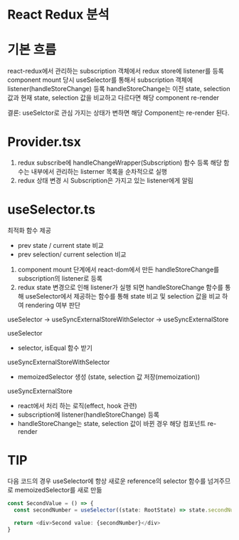 # React Redux 분석

# 기본 흐름

react-redux에서 관리하는 subscription 객체에서 redux store에 listener를 등록
component mount 당시 useSelector를 통해서 subscription 객체에 listener(handleStoreChange) 등록
handleStoreChange는 이전 state, selection 값과 현재 state, selection 값을 비교하고 다르다면 해당 component re-render

결론: useSelctor로 관심 가지는 상태가 변하면 해당 Component는 re-render 된다.

# Provider.tsx

1. redux subscribe에 handleChangeWrapper(Subscription) 함수 등록 해당 함수는 내부에서 관리하는 listerner 목록을 순차적으로 실행
2. redux 상태 변경 시 Subscription은 가지고 있는 listener에게 알림

# useSelector.ts

최적화 함수 제공

- prev state / current state 비교
- prev selection/ current selection 비교

1. component mount 단계에서 react-dom에서 만든 handleStoreChange를 subscription의 listener로 등록
2. redux state 변경으로 인해 listener가 실행 되면 handleStoreChange 함수를 통해 useSelector에서 제공하는 함수를 통해 state 비교 및 selection 값을 비교 하여 rendering 여부 판단

useSelector -> useSyncExternalStoreWithSelector -> useSyncExternalStore

useSelector

- selector, isEqual 함수 받기

useSyncExternalStoreWithSelector

- memoizedSelector 생성 (state, selection 값 저장(memoization))

useSyncExternalStore

- react에서 처리 하는 로직(effect, hook 관련)
- subscription에 listener(handleStoreChange) 등록
- handleStoreChange는 state, selection 값이 바뀐 경우 해당 컴포넌트 re-render

# TIP

다음 코드의 경우 useSelector에 항상 새로운 reference의 selector 함수를 넘겨주므로 memoizedSelector를 새로 만듦

```typescript
const SecondValue = () => {
  const secondNumber = useSelector((state: RootState) => state.secondNumber)

  return <div>Second value: {secondNumber}</div>
}
```
